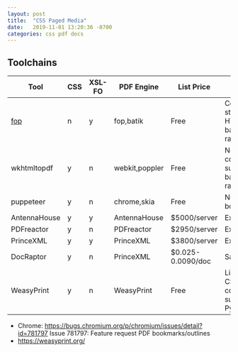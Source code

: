 ```yaml
---
layout: post
title:  "CSS Paged Media"
date:   2019-11-01 13:20:36 -0700
categories: css pdf docs
---
```


## Toolchains

| Tool         | CSS | XSL-FO | PDF Engine     | List Price        | Issues                                              |
|--------------|-----|--------|----------------|-------------------|-----------------------------------------------------|
| [fop]        | n   | y      | fop,batik      | Free              | Complex styling; No HTML+CSS, bad SVG rasterization |
| wkhtmltopdf  | y   | n      | webkit,poppler | Free              | No CSS3 column support, bad SVG rasterization       |
| puppeteer    | y   | n      | chrome,skia    | Free              | No PDF bookmarks                                    |
| AntennaHouse | y   | y      | AntennaHouse   | $5000/server      | Expensive                                           |
| PDFreactor   | y   | n      | PDFreactor     | $2950/server      | Expensive                                           |
| PrinceXML    | y   | y      | PrinceXML      | $3800/server      | Expensive                                           |
| DocRaptor    | y   | n      | PrinceXML      | $0.025-0.0090/doc | SaaS                                                |
| WeasyPrint   | y   | n      | WeasyPrint     | Free              | Limited CSS3 column support, Python3.4+             |

-   Chrome: <https://bugs.chromium.org/p/chromium/issues/detail?id=781797> Issue 781797: Feature request PDF bookmarks/outlines
-   <https://weasyprint.org/>

[fop]: https://xmlgraphics.apache.org/fop/
[wkhtmltopdf]: https://wkhtmltopdf.org/


